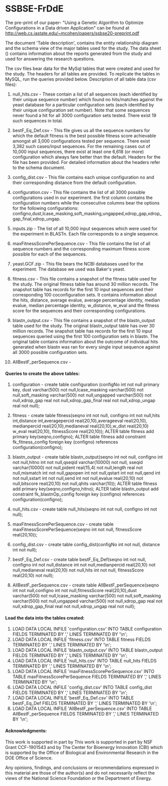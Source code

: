 # SSBSE-FrDdE

The pre-print of our paper- "Using a Genetic Algorithm to Optimize Configurations in a Data driven Application" can be found at http://web.cs.iastate.edu/~mcohen/papers/ssbse20-preprint.pdf

The document 'Table description', contains the entity relationship diagram and the schema view of the major tables used for the study.
The data sheet () contains information about the reports generated from the study and used for answering the research questions.

The csv files bear data for the MySql tables that were created and used for the study. The headers for all tables are provided. To replicate the tables in MySQL, run the queries provided below. Description of all table data (csv files):

1. null_hits.csv - These contain a list of all sequences (each identified by their unique sequence number) which found no hits/matches against the yeast database for a particular configuration sets (each identified by their unique configuration set number). Note that some sequences never found a hit for all 3000 configuration sets tested. There exist 19 such sequences in total.

2. bestF_Eq_Def.csv - This file gives us all the sequence numbers for which the default fitness is the best possible fitness score achievable amongst all 3,000 configurations tested per sequence. There exist 3,382 such cases/input sequences. For the remaining cases  out of 10,000 input sequences, there exist at least one 6,618 (or more) configuration which always fare better than the default. Headers for the file has been provided. For detailed information about the headers refer to the schema document.

3. config_dist.csv - This file contains each unique configuration no and their corresponding distance from the default configuration.

4. configuration.csv - This file contains the list of all 3000 possible configurations used in our experiment. the first column contains the configuration numbers while the consecutive columns bear the options for the following configurations: configno,dust,lcase_masking,soft_masking,ungapped,xdrop_gap,xdrop_gap_final,xdrop_ungap.

5. inputs.zip - The list of all 10,000 input sequences which were used for the experiment in BLASTn. Each file corresponds to a single sequence.

6. maxFitnessScorePerSequence.csv - This file contains the list of all sequence numbers and the corresponding maximum fitness score possible for each of the sequences.

7. yeast.GCF.zip - This file bears the NCBI databases used for the experiment. The database we used was Baker's yeast.

8. fitness.csv - This file contains a snapshot of the fitness table used for the study. The original fitness table has around 30 million records. The snapshot table has records for the first 10 input sequences and their corresponding 100 coconfiguration sets. It contains information about the hits, distance, average evalue, average percentage identity, median evalue, median percentage identity, w_distance, w_eval and the fitness score for the sequences and their corresponding configurations. 

9. blastn_output.csv - This file contains a snapshot of the blastn_output table used for the study. The original blastn_output table has over 30 million records. The snapshot table has records for the first 10 input sequences queried using the first 100 configuration sets in blastn. The original table contains information about the outcome of individual hits generated when blastn was ran for every single input sequence against all 3000 possible configuration sets.

10. AllBestF_perSequence.csv - 

#### Queries to create the above tables: 

1. configuration -
create table configuration (configNo int not null primary key, dust varchar(500) not null,lcase_masking varchar(500) not null,soft_masking varchar(500) not null,ungapped varchar(500) not null,xdrop_gap real not null,xdrop_gap_final real not null,xdrop_ungap real not null);

2. fitness - 
create table fitness(seqno int not null, configno int not null,hits int,distance int,averagepercid real(20,10),averageeval real(20,10), medianpercid real(20,10),medianeval real(20,10),w_dist real(20,10) w_eval real(20,10), fitnessScore real(20,10));
ALTER table fitness add primary key(seqno,configno);
ALTER table fitness add constraint fk_fitness_config foreign key (configno) references configuration(configno);

3. blastn_output - 
create table blastn_output(seqno int not null, configno int not null,hitno int not null,qseqid varchar(10000) not null, sseqid varchar(10000) not null,pident real(15,4) not null,length real not null,mismatch int not null,gapopen int not null,qstart int not null,qend int not null,sstart int not null,send int not null,evalue real(20,10) not null,bitscore real(20,10) not null,qhits varchar(10));
ALTER table fitness add primary key(seqno,configno,hitno);
ALTER table blastn_output add constraint fk_blastnOp_config foreign key (configno) references configuration(configno);

4. null_hits.csv - create table null_hits(seqno int not null, configno int not null);

5. maxFitnessScorePerSequence.csv - create table maxFitnessScorePerSequence(seqno int not null, fitnessScore real(20,10));

6. config_dist.csv - create table config_dist(configNo int not null, distance int not null);

7. bestF_Eq_Def.csv - create table bestF_Eq_Def(seqno int not null, configno int not null,distance int not null,medianpercid real(20,10) not null,medianeval real(20,10) not null,hits int not null, fitnessScore real(20,10) not null);

8. AllBestF_perSequence.csv - create table AllBestF_perSequence(seqno int not null,configno int not null,fitnessScore real(20,10),dust varchar(500) not null,lcase_masking varchar(500) not null,soft_masking varchar(500) not null,ungapped varchar(500) not null,xdrop_gap real not null,xdrop_gap_final real not null,xdrop_ungap real not null);

#### Load the data into the tables created:

1. LOAD DATA LOCAL INFILE 'configuration.csv' INTO TABLE configuration FIELDS TERMINATED BY ',' LINES TERMINATED BY '\n';
2. LOAD DATA LOCAL INFILE 'fitness.csv' INTO TABLE fitness FIELDS TERMINATED BY ',' LINES TERMINATED BY '\n';
3. LOAD DATA LOCAL INFILE 'blastn_output.csv' INTO TABLE blastn_output FIELDS TERMINATED BY ',' LINES TERMINATED BY '\n';
4. LOAD DATA LOCAL INFILE 'null_hits.csv' INTO TABLE null_hits FIELDS TERMINATED BY ',' LINES TERMINATED BY '\n';
5. LOAD DATA LOCAL INFILE 'maxFitnessScorePerSequence.csv' INTO TABLE maxFitnessScorePerSequence FIELDS TERMINATED BY ',' LINES TERMINATED BY '\n';
6. LOAD DATA LOCAL INFILE 'config_dist.csv' INTO TABLE config_dist FIELDS TERMINATED BY ',' LINES TERMINATED BY '\n';
7. LOAD DATA LOCAL INFILE 'bestF_Eq_Def.csv' INTO TABLE bestF_Eq_Def FIELDS TERMINATED BY ',' LINES TERMINATED BY '\n';
8. LOAD DATA LOCAL INFILE 'AllBestF_perSequence.csv' INTO TABLE AllBestF_perSequence FIELDS TERMINATED BY ',' LINES TERMINATED BY '\n';

#### Acknowledgments:

This work is supported in part by This work is supported in part by NSF Grant CCF-1901543 and by The Center for Bioenergy Innovation (CBI) which is supported by the Office of Biological and Environmental Research in the DOE Office of Science.

Any opinions, findings, and conclusions or recommendations expressed in this material are those of the author(s) and do not necessarily reflect the views of the National Science Foundation or the Department of Energy.
